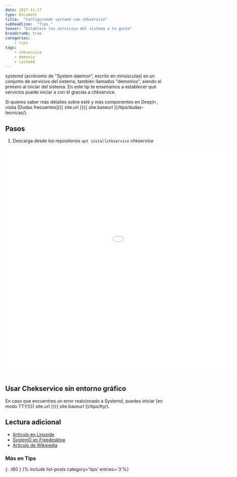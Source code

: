 ```yaml
---
date: 2017-11-17
type: Document
title:  "Configurando systemd con chkservice"
subheadline:  "Tips "
teaser: "Establece los servicios del sistema a tu gusto"
breadcrumb: true
categories:
    - tips
tags:
    - chkservice
    - demonio
    - systemd
---
```

systemd (acrónomo de "System daemon", escrito en minúsculas) es un conjunto de servicios del sistema, también llamados "demonios", siendo el primero al iniciar del sistema. En este tip te enseñamos a establecer qué servicios puede iniciar a con él gracias a chkservice.

Si quieres saber más detalles sobre esté y más componentes en Deepin , visita [Dudas frecuentes]({{ site.url }}{{ site.baseurl }}/tips/dudas-tecnicas/).

## Pasos
1. Descarga desde los repositorios `apt installchkservice`
chkservice
<div class="flex-video">
        <iframe width="1280" height="720" src="//www.youtube.com/embed/A_VM9XSBaus" frameborder="0" allowfullscreen></iframe>
</div>

## Usar Chekservice sin entorno gráfico

En caso que encuentres un error realcionado a Systemd, puedes iniciar [en modo TTY]({{ site.url }}{{ site.baseurl }}/tips/tty/).

## Lectura adicional
* [Artículo en Linoxide](https://linoxide.com/linux-how-to/chkservice-systemd-units-management/)
* [SystemD en Freedesktop](https://www.freedesktop.org/wiki/Software/systemd/)
* [Artículo de Wikipedia](https://en.wikipedia.org/wiki/Systemd)

### Más en Tips
{: .t60 }
{% include list-posts category='tips' entries='3'%}
